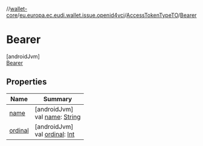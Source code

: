 //[wallet-core](../../../../index.md)/[eu.europa.ec.eudi.wallet.issue.openid4vci](../../index.md)/[AccessTokenTypeTO](../index.md)/[Bearer](index.md)

# Bearer

[androidJvm]\
[Bearer](index.md)

## Properties

| Name | Summary |
|---|---|
| [name](../../-grant-t-o/-pre-authorized-code-grant/index.md#-372974862%2FProperties%2F1615067946) | [androidJvm]<br>val [name](../../-grant-t-o/-pre-authorized-code-grant/index.md#-372974862%2FProperties%2F1615067946): [String](https://kotlinlang.org/api/latest/jvm/stdlib/kotlin-stdlib/kotlin/-string/index.html) |
| [ordinal](../../-grant-t-o/-pre-authorized-code-grant/index.md#-739389684%2FProperties%2F1615067946) | [androidJvm]<br>val [ordinal](../../-grant-t-o/-pre-authorized-code-grant/index.md#-739389684%2FProperties%2F1615067946): [Int](https://kotlinlang.org/api/latest/jvm/stdlib/kotlin-stdlib/kotlin/-int/index.html) |
